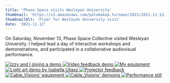 ```yaml
---
title: 'Phase Space visits Wesleyan University'
thumbnail: 'https://s3.amazonaws.com/palomakop.tv/news/2021/2021-11-13/wesleyan_show_poster.jpg'
thumbnailAlt: 'Flyer for Wesleyan University visit'
date: '2021-11-13'
---
```


On Saturday, November 13, Phase Space Collective visited Wesleyan University. I helped lead a day of interactive workshops and demonstrations, and participated in a collaborative audiovisual performance.

<div class="photo-grid-2-columns lightbox" id="wesleyan-lightbox">
<a href="https://s3.amazonaws.com/palomakop.tv/news/2021/2021-11-13/wesleyan_1_2000px.jpg">
<img alt="Izzy and I giving a demo" loading="lazy" src="https://s3.amazonaws.com/palomakop.tv/news/2021/2021-11-13/wesleyan_1_720px.jpg"/>
</a>
<a href="https://s3.amazonaws.com/palomakop.tv/news/2021/2021-11-13/wesleyan_2_2000px.jpg">
<img alt="Video feedback demo" loading="lazy" src="https://s3.amazonaws.com/palomakop.tv/news/2021/2021-11-13/wesleyan_2_720px.jpg"/>
</a>
<a href="https://s3.amazonaws.com/palomakop.tv/news/2021/2021-11-13/wesleyan_3_2000px.jpg">
<img alt="My equipment" loading="lazy" src="https://s3.amazonaws.com/palomakop.tv/news/2021/2021-11-13/wesleyan_3_720px.jpg"/>
</a>
<a href="https://s3.amazonaws.com/palomakop.tv/news/2021/2021-11-13/wesleyan_4_2000px.jpg" title="Light art demo by Isabella Uliasz">
<img alt="Light art demo by Isabella Uliasz" loading="lazy" src="https://s3.amazonaws.com/palomakop.tv/news/2021/2021-11-13/wesleyan_4_720px.jpg"/>
</a>
<a href="https://s3.amazonaws.com/palomakop.tv/news/2021/2021-11-13/wesleyan_5_2000px.jpg">
<img alt="Projector feedback" loading="lazy" src="https://s3.amazonaws.com/palomakop.tv/news/2021/2021-11-13/wesleyan_5_720px.jpg"/>
</a>
<a href="https://s3.amazonaws.com/palomakop.tv/news/2021/2021-11-13/wesleyan_6_2000px.jpg">
<img alt="Cable_Visions' equipment" loading="lazy" src="https://s3.amazonaws.com/palomakop.tv/news/2021/2021-11-13/wesleyan_6_720px.jpg"/>
</a>
<a href="https://s3.amazonaws.com/palomakop.tv/news/2021/2021-11-13/wesleyan_7_2000px.jpg">
<img alt="Cable_Visions' demoing" loading="lazy" src="https://s3.amazonaws.com/palomakop.tv/news/2021/2021-11-13/wesleyan_7_720px.jpg"/>
</a>
<a href="https://s3.amazonaws.com/palomakop.tv/news/2021/2021-11-13/wesleyan_8_2000px.jpg">
<img alt="Performance still" loading="lazy" src="https://s3.amazonaws.com/palomakop.tv/news/2021/2021-11-13/wesleyan_8_720px.jpg"/>
</a>
</div>
<script>
var wesleyan_lightbox = new SimpleLightbox({elements: '#wesleyan-lightbox a'});
</script>
